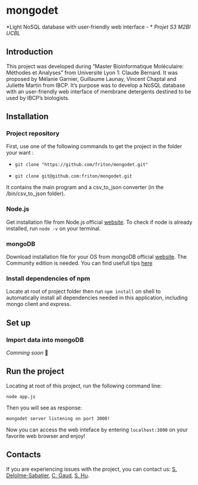 # mongodet
*Light NoSQL database with user-friendly web interface - *
*Projet S3 M2BI UCBL*

## Introduction

This project was developed during “Master Bioinformatique Moléculaire: Méthodes et Analyses” from Université Lyon 1: Claude Bernard. It was proposed by Mélanie Garnier, Guillaume Launay, Vincent Chaptal and Juliette Martin from IBCP. It’s purpose was to develop a NoSQL database with an user-friendly web interface of membrane detergents destined to be used by IBCP’s biologists.


## Installation

### Project repository

First, use one of the following commands to get the project in the folder your want :

- ```git clone "https://github.com/friton/mongodet.git"```


- ```git clone git@github.com:friton/mongodet.git```

It contains the main program and a csv_to_json converter (in the /bin/csv_to_json folder).

### Node.js

Get installation file from Node.js official [website](https://nodejs.org). To check if node is already installed, run `node -v` on your terminal.

### mongoDB

Download installation file for your OS from mongoDB official [website](https://www.mongodb.com/download-center?jmp=nav#community). The Community edition is needed. You can find usefull tips [here](https://docs.mongodb.com/manual/administration/install-community/) 

### Install dependencies of npm

Locate at root of project folder then run `npm install` on shell to automatically install all dependencies needed in this application, including mongo client and express.


## Set up

### Import data into mongoDB

*Comming soon* :hamburger:




## Run the project

Locating at root of this project, run the following command line:

```
node app.js
```

Then you will see as response:

```
mongodet server listening on port 3000!
```

Now you can access the web inteface by entering `localhost:3000` on your favorite web browser and enjoy!

## Contacts

If you are experiencing issues with the project, you can contact us: [S. Delolme-Sabatier](mailto:sebastien.delolme-sabatier@etu.univ-lyon1.fr), [C. Gaud](mailto:caroline.gaud@etu.univ-lyon1.fr), [S. Hu](mailto:shangnong.hu@etu.univ-lyon1.fr).
